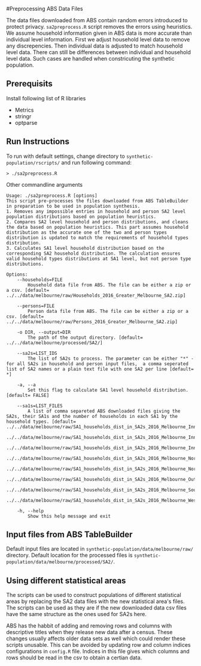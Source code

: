 #Preprocessing ABS Data Files

The data files downloaded from ABS contain random errors introduced to protect privacy. `sa2preprocess.R` script removes the errors using heuristics. We assume household information given in ABS data is more accurate than individual level information. First we adjust household level data to remove any discrepencies. Then individual data is adjusted to match household level data. There can still be differences between individual and household level data. Such cases are handled when constricuting the synthetic population.

## Prerequisits
Install following list of R libraries

* Metrics
* stringr
* optparse

## Run Instructions

To run with default settings, change directory to `synthetic-population/rscripts/` and run following command:

```
> ./sa2preprocess.R
```

Other commandline arguments

```
Usage: ./sa2preprocess.R [options]
This script pre-processes the files downloaded from ABS TableBuilder in preparation to be used in population synthesis. 
1. Removes any impossible entries in household and person SA2 level population distributions based on population heuristics.
2. Compares SA2 level household and person distributions, and cleans the data based on population heuristics. This part assumes household distribution as the accurate one of the two and person types distribution is updated to match the requirements of household types distribution.
3. Calculates SA1 level household distribution based on the corresponding SA2 household distribution. The calculation ensures valid household types distributions at SA1 level, but not person type distributions.

Options:
	--households=FILE
		Household data file from ABS. The file can be either a zip or a csv. [default= ../../data/melbourne/raw/Households_2016_Greater_Melbourne_SA2.zip]

	--persons=FILE
		Person data file from ABS. The file can be either a zip or a csv. [default= ../../data/melbourne/raw/Persons_2016_Greater_Melbourne_SA2.zip]

	-o DIR, --output=DIR
		The path of the output directory. [default= ../../data/melbourne/processed/SA2/]

	--sa2s=LIST_IDS
		The list of SA2s to process. The parameter can be either "*" - for all SA2s in household and person input files,  a comma seperated list of SA2 names or a plain text file with one SA2 per line [default= *]

	-a, --a
		Set this flag to calculate SA1 level household distribution. [default= FALSE]

	--sa1s=LIST_FILES
		A list of comma separeted ABS downloaded files giving the SA2s, their SA1s and the number of households in each SA1 by the household types. [default= ../../data/melbourne/raw/SA1_households_dist_in_SA2s_2016_Melbourne_Inner.zip,
    ../../data/melbourne/raw/SA1_households_dist_in_SA2s_2016_Melbourne_Inner_East.zip,
    ../../data/melbourne/raw/SA1_households_dist_in_SA2s_2016_Melbourne_Inner_South.zip,
    ../../data/melbourne/raw/SA1_households_dist_in_SA2s_2016_Melbourne_North_East.zip,
    ../../data/melbourne/raw/SA1_households_dist_in_SA2s_2016_Melbourne_North_West.zip,
    ../../data/melbourne/raw/SA1_households_dist_in_SA2s_2016_Melbourne_Outer_East.zip,
    ../../data/melbourne/raw/SA1_households_dist_in_SA2s_2016_Melbourne_South_East.zip,
    ../../data/melbourne/raw/SA1_households_dist_in_SA2s_2016_Melbourne_West.zip]

	-h, --help
		Show this help message and exit
```

## Input files from ABS TableBuilder

Default input files are located in `synthetic-population/data/melbourne/raw/` directory. Default location for the processed files is `synthetic-population/data/melbourne/processed/SA2/`.

## Using different statistical areas

The scripts can be used to construct populations of different statistical areas by replacing the SA2 data files with the new statistical area's files. The scripts can be used as they are if the new downloaded data csv files have the same structure as the ones used for SA2s here.

ABS has the habbit of adding and removing rows and columns with descriptive titles when they release new data after a census. These changes usually affects older data sets as well which could render these scripts unusable. This can be avoided by updating row and column indices configurations in `config.R` file. Indices in this file gives which columns and rows should be read in the csv to obtain a certian data.